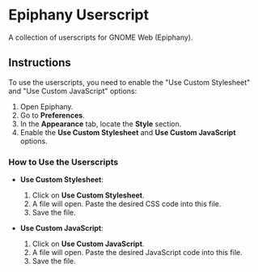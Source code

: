 # Epiphany Userscript

A collection of userscripts for GNOME Web (Epiphany).

## Instructions

To use the userscripts, you need to enable the "Use Custom Stylesheet" and "Use Custom JavaScript" options:

1. Open Epiphany.
2. Go to **Preferences**.
3. In the **Appearance** tab, locate the **Style** section.
4. Enable the **Use Custom Stylesheet** and **Use Custom JavaScript** options.

### How to Use the Userscripts

- **Use Custom Stylesheet**:

  1. Click on **Use Custom Stylesheet**.
  2. A file will open. Paste the desired CSS code into this file.
  3. Save the file.

- **Use Custom JavaScript**:
  1. Click on **Use Custom JavaScript**.
  2. A file will open. Paste the desired JavaScript code into this file.
  3. Save the file.
